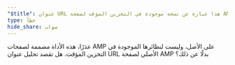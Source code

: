 ```yaml
---
"$title": عنوان URL هذا عبارة عن نسخة موجودة في التخزين المؤقت لصفحة AMP.
type: خطأ
hide_share: صواب
---
```


عذرًا، هذه الأداة مصممة لصفحات AMP على الأصل، وليست لنظائرها الموجودة في التخزين المؤقت. هل تقصد تحليل عنوان URL الأصلي لصفحة AMP بدلًا عن ذلك؟
